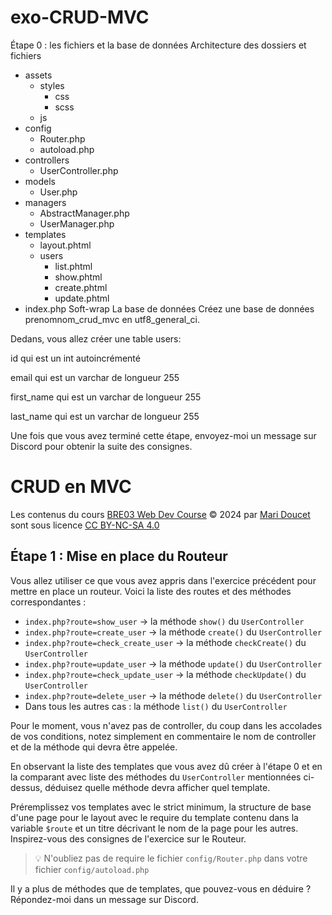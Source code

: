 # exo-CRUD-MVC

Étape 0 : les fichiers et la base de données﻿
Architecture des dossiers et fichiers﻿
- assets
    - styles
        - css
        - scss
    - js
- config
    - Router.php
    - autoload.php
- controllers
  - UserController.php
- models
  - User.php
- managers
  - AbstractManager.php
  - UserManager.php
- templates
    - layout.phtml
    - users
      - list.phtml
      - show.phtml
      - create.phtml
      - update.phtml
- index.php
Soft-wrap
La base de données﻿
Créez une base de données prenomnom_crud_mvc en utf8_general_ci.

Dedans, vous allez créer une table users:

id qui est un int autoincrémenté

email qui est un varchar de longueur 255

first_name qui est un varchar de longueur 255

last_name qui est un varchar de longueur 255

Une fois que vous avez terminé cette étape, envoyez-moi un message sur Discord pour 
obtenir la suite des consignes.

# CRUD en MVC

Les contenus du cours [BRE03 Web Dev Course](https://kornog-dev.github.io/BRE03/) © 2024 par [Mari Doucet](https://github.com/kornog-dev) sont sous licence [CC BY-NC-SA 4.0](https://creativecommons.org/licenses/by-nc-sa/4.0/?ref=chooser-v1)

## Étape 1 : Mise en place du Routeur

Vous allez utiliser ce que vous avez appris dans l'exercice précédent pour mettre en place un routeur. 
Voici la liste des routes et des méthodes correspondantes :

- `index.php?route=show_user` -> la méthode `show()` du `UserController`
- `index.php?route=create_user` -> la méthode `create()` du `UserController`
- `index.php?route=check_create_user` -> la méthode `checkCreate()` du `UserController`
- `index.php?route=update_user` -> la méthode `update()` du `UserController`
- `index.php?route=check_update_user` -> la méthode `checkUpdate()` du `UserController`
- `index.php?route=delete_user` -> la méthode `delete()` du `UserController`
- Dans tous les autres cas : la méthode `list()` du `UserController`

Pour le moment, vous n'avez pas de controller, du coup dans les accolades de vos conditions, 
notez simplement en commentaire le nom de controller et de la méthode qui devra être appelée.

En observant la liste des templates que vous avez dû créer à l'étape 0 et en la comparant avec 
liste des méthodes du `UserController` mentionnées ci-dessus, déduisez quelle méthode devra 
afficher quel template.

Préremplissez vos templates avec le strict minimum, la structure de base d'une page pour le 
layout avec le require du template contenu dans la variable `$route` et un titre décrivant 
le nom de la page pour les autres. Inspirez-vous des consignes de l'exercice sur le Routeur.

>💡 N'oubliez pas de require le fichier `config/Router.php` dans votre fichier `config/autoload.php`

Il y a plus de méthodes que de templates, que pouvez-vous en déduire ? Répondez-moi dans 
un message sur Discord.